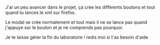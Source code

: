 J'ai un peu avancer dans le projet, ça crée les différents boutons et tout quand tu lances le xml sur firefox.

Le modal se crée normalement et tout mais il ne se lance pas quand j'appuye sur le bouton et je ne comprends pas pourquoi.

Je te laisse gérer la fin du laboratoire ! redis moi si t'as besoin d'aide
